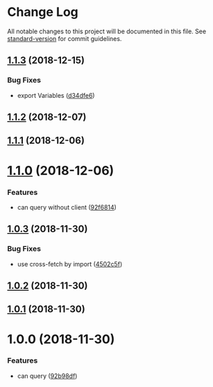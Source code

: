 # Change Log

All notable changes to this project will be documented in this file. See [standard-version](https://github.com/conventional-changelog/standard-version) for commit guidelines.

<a name="1.1.3"></a>
## [1.1.3](https://github.com/forsigner/gery/compare/v1.1.2...v1.1.3) (2018-12-15)


### Bug Fixes

* export Variables ([d34dfe6](https://github.com/forsigner/gery/commit/d34dfe6))



<a name="1.1.2"></a>
## [1.1.2](https://github.com/forsigner/gery/compare/v1.1.1...v1.1.2) (2018-12-07)



<a name="1.1.1"></a>
## [1.1.1](https://github.com/forsigner/gery/compare/v1.1.0...v1.1.1) (2018-12-06)



<a name="1.1.0"></a>
# [1.1.0](https://github.com/forsigner/gery/compare/v1.0.3...v1.1.0) (2018-12-06)


### Features

* can query without client ([92f6814](https://github.com/forsigner/gery/commit/92f6814))



<a name="1.0.3"></a>
## [1.0.3](https://github.com/forsigner/gery/compare/v1.0.2...v1.0.3) (2018-11-30)


### Bug Fixes

* use cross-fetch by import ([4502c5f](https://github.com/forsigner/gery/commit/4502c5f))



<a name="1.0.2"></a>
## [1.0.2](https://github.com/forsigner/gery/compare/v1.0.1...v1.0.2) (2018-11-30)



<a name="1.0.1"></a>
## [1.0.1](https://github.com/forsigner/gery/compare/v1.0.0...v1.0.1) (2018-11-30)



<a name="1.0.0"></a>
# 1.0.0 (2018-11-30)


### Features

* can query ([92b98df](https://github.com/forsigner/gery/commit/92b98df))
